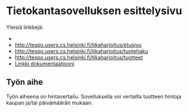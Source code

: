 # Tietokantasovelluksen esittelysivu

Yleisiä linkkejä:

* [Linkkejä sovellukseeni]: (http://tespo.users.cs.helsinki.fi/tikaharjoitus/kaupat)
* http://tespo.users.cs.helsinki.fi/tikaharjoitus/etusivu
* http://tespo.users.cs.helsinki.fi/tikaharjoitus/tuotehaku
* http://tespo.users.cs.helsinki.fi/tikaharjoitus/tuotteet
* [Linkki dokumentaatiooni](https://www.github.com)

## Työn aihe

Työn aiheena on hintavertailu. Sovelluksella voi vertailla tuotteen hintoja kaupan ja/tai päivämäärän mukaan.
